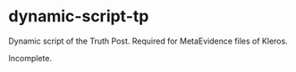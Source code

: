 # dynamic-script-tp

Dynamic script of the Truth Post. Required for MetaEvidence files of Kleros.

Incomplete.